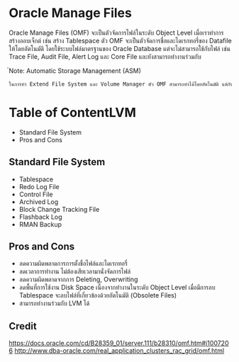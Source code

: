 # Oracle Manage Files
Oracle Manage Files (OMF) จะเป็นตัวจัดการไฟล์ในระดับ Object Level เมื่อเราทำการสร้างออบเจ็กต์ เช่น สร้าง Tablespace ตัว OMF จะเป็นตัวจัดการชื่อและไดเรกทอรี่ของ Datafile ให้โดยอัตโนมัติ โดยใช้ระบบไฟล์มาตรฐานของ Oracle Database แต่จะไม่สามารถใช้กับไฟล์ เช่น Trace File, Audit File, Alert Log และ Core File และยังสามารถทำงานร่วมกับ

์Note: Automatic Storage Management (ASM)
```bash
ในการทำ Extend File System และ Volume Manager ตัว OMF สามารถทำได้โดยอัตโนมัติ แต่กับระบบที่เป็น ASM จะเพิ่มความสามารถในการทำ Striping (RAID), Software Mirroring และ Dynamic Storage Configuration โดยไม่จำเป็นต้องเสียเงินซื้อ Third-Party ที่เป็น Logical Volume Manager
```

# Table of ContentLVM
* Standard File System
* Pros and Cons

## Standard File System
* Tablespace
* Redo Log File
* Control File
* Archived Log
* Block Change Tracking File
* Flashback Log
* RMAN Backup

## Pros and Cons
* ลดความผิดพลาดการการตั้งชื่อไฟล์และไดเรกทอรี่
* ลดเวลาการทำงาน ไม่ต้องเสียเวลามานั่งจัดการไฟล์
* ลดความผิดพลาดจากการ Deleting, Overwriting
* ลดพื้นที่การใช้งาน Disk Space เนื่องจากทำงานในระดับ Object Level เมื่อมีการลบ Tablespace จะลบไฟล์ที่เกี่ยวข้องด้วยอัตโนมัติ (Obsolete Files)
* สามารถทำงานร่วมกับ LVM ได้

## Credit
https://docs.oracle.com/cd/B28359_01/server.111/b28310/omf.htm#i1007206
http://www.dba-oracle.com/real_application_clusters_rac_grid/omf.html